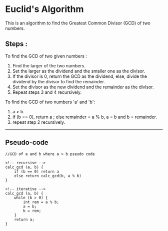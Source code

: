 # Euclid's Algorithm

This is an algorithm to find the Greatest Common Divisor (GCD) of two numbers.

## **Steps :**

To find the GCD of two given numbers :
1.  Find the larger of the two numbers.
2.  Set the larger as the dividend and the smaller one as the divisor.
3.  If the divisor is 0, return the GCD as the dividend, else, divide the dividend by the divisor to find the remainder.
4.  Set the divisor as the new dividend and the remainder as the divisor.
5.  Repeat steps 3 and 4 recursively.


To find the GCD of two numbers 'a' and 'b':
1. a > b.
2. if (b == 0), return a ; else remainder = a % b, a = b and b = remainder.
3. repeat step 2 recursively.

---

## **Pseudo-code**

```
//GCD of a and b where a > b pseudo code

<!-- recursive -->
calc_gcd (a, b) {
    if (b == 0) return a
    else return calc_gcd(b, a % b)
}

<!-- iterative -->
calc_gcd (a, b) {
    while (b > 0) {
        int rem = a % b;
        a = b;
        b = rem;
    }
    return a;
}

```
